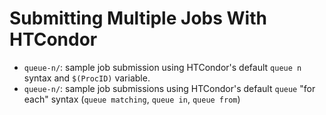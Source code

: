 # Submitting Multiple Jobs With HTCondor

* `queue-n/`: sample job submission using HTCondor's default `queue n` syntax and `$(ProcID)` variable.
* `queue-n/`: sample job submissions using HTCondor's default `queue` "for each" syntax (`queue matching`, 
`queue in`, `queue from`)

